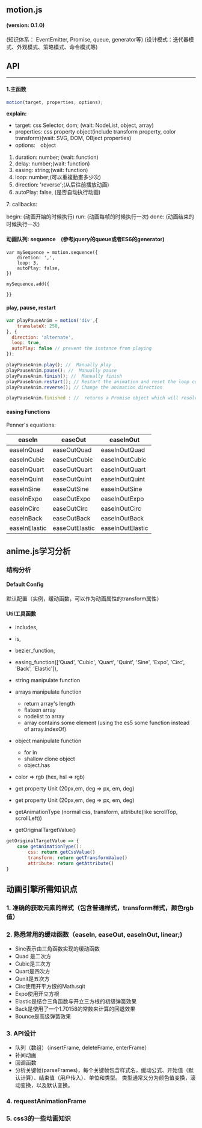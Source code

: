 ## motion.js

#### **(version: 0.1.0)**
(知识体系： EventEmitter, Promise, queue, generator等)
(设计模式：迭代器模式、外观模式、策略模式、命令模式等)

## API
----

#### **1.主函数**

```javascript
motion(target, properties, options);

```
**explain:**

- target: css Selector, dom; (wait: NodeList, object, array)
- properties: css property object(include transform property, color transform)(wait: SVG, DOM, OBject properties)
- options:　object

1. duration: number; (wait: function)
2. delay: number;(wait: function)
3. easing: string;(wait: function)
4. loop: number;(可以重複動畫多少次)
5. direction: 'reverse';(从后往前播放动画)
6. autoPlay: false, (是否自动执行动画)

7: callbacks:

begin: (动画开始的时候执行)
run: (动画每帧的时候执行一次)
done: (动画结束的时候执行一次)



#### **动画队列: sequence**　(参考jquery的queue或者ES6的generator)

```
var mySequence = motion.sequence({
    diretion: ',',
    loop: 3,
    autoPlay: false,
})

mySequence.add({

}}
```


#### **play, pause, restart**

```javascript
var playPauseAnim = motion('div',{
    translateX: 250,
}, {
  direction: 'alternate',
  loop: true,
  autoPlay: false // prevent the instance from playing
});

playPauseAnim.play(); //  Manually play
playPauseAnim.pause(); //  Manually pause
playPauseAnim.finish(); //  Manually finish
playPauseAnim.restart(); // Restart the animation and reset the loop count / current direction
playPauseAnim.reverse(); // Change the animation direction

playPauseAnim.finished : //  returns a Promise object which will resolve once the animation has finished running.
```


#### easing Functions


Penner's equations:

| easeIn | easeOut | easeInOut
| --- | --- | ---
| easeInQuad | easeOutQuad | easeInOutQuad |
| easeInCubic | easeOutCubic | easeInOutCubic
| easeInQuart | easeOutQuart | easeInOutQuart
| easeInQuint | easeOutQuint | easeInOutQuint
| easeInSine | easeOutSine | easeInOutSine
| easeInExpo | easeOutExpo | easeInOutExpo
| easeInCirc | easeOutCirc | easeInOutCirc
| easeInBack | easeOutBack | easeInOutBack
| easeInElastic | easeOutElastic | easeInOutElastic






## anime.js学习分析


###  结构分析

#### Default Config
默认配置（实例，缓动函数，可以作为动画属性的transform属性）

#### Util工具函數

* includes,
* is,
* bezier_function,  
* easing_function(['Quad', 'Cubic', 'Quart', 'Quint', 'Sine', 'Expo', 'Circ', 'Back', 'Elastic']),
* string manipulate function
* arrays manipulate function
	- return array's length
	- flateen array 
	- nodelist to array
	- array contains some element (using the es5 some function instead of array.indexOf) 
* object manipulate function
	- for in 
	- shallow clone object 
	- object.has

* color => rgb (hex, hsl => rgb)

* get property Unit (20px,em, deg => px, em, deg)

* get property Unit (20px,em, deg => px, em, deg)


* getAnimationType (normal css, transform, attribute(like scrollTop, scrollLeft))

* getOriginalTargetValue()

```javascript
getOriginalTargetValue => {
	case getAnimationType():
		css: return getCssValue()
		transform: return getTransformValue()
		attribute: return getAttribute()
}
```

















































## 动画引擎所需知识点

### 1. 准确的获取元素的样式（包含普通样式，transform样式，颜色rgb值）

### 2. 熟悉常用的缓动函数（easeIn, easeOut, easeInOut, linear;)

- Sine表示由三角函数实现的缓动函数
- Quad 是二次方
- Cubic是三次方
- Quart是四次方
- Qunit是五次方
- Circ使用开平方恨的Math.sqit
- Expo使用开立方根
- Elastic是结合三角函数与开立三方根的初级弹簧效果
- Back是使用了一个1.70158的常数来计算的回退效果
- Bounce是高级弹簧效果

### 3. API设计

* 队列（数组）（insertFrame, deleteFrame, enterFrame）
* 补间动画
* 回调函数
* 分析关键帧(parseFrames)，每个关键帧包含样式名，缓动公式、开始值（默认计算）、结束值（用户传入）、单位和类型。
类型通常又分为颜色值变换，滚动变换，以及默认变换。

### 4. requestAnimationFrame

### 5. css3的一些动画知识